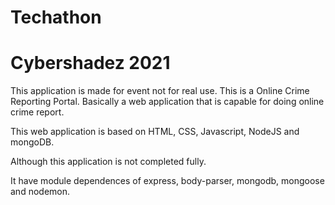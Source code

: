 # Techathon
# Cybershadez 2021

This application is made for event not for real use.
This is a Online Crime Reporting Portal.
Basically a web application that is capable for doing online crime report.

This web application is based on HTML, CSS, Javascript, NodeJS and mongoDB.

Although this application is not completed fully.

It have module dependences of express, body-parser, mongodb, mongoose and nodemon. 
